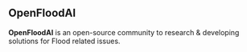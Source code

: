 ## OpenFloodAI

**OpenFloodAI** is an open-source community to research & 
developing solutions for Flood related issues.
